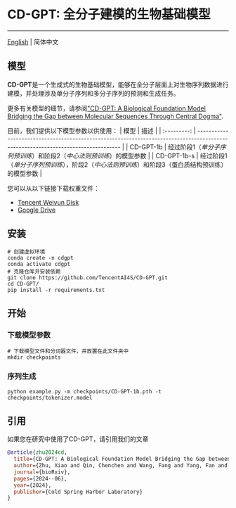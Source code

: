 # CD-GPT: 全分子建模的生物基础模型

--------------------------------------------------------------------------------
[English](./README.md) | 简体中文

## 模型

**CD-GPT**是一个生成式的生物基础模型，能够在全分子层面上对生物序列数据进行建模，并处理涉及单分子序列和多分子序列的预测和生成任务。

更多有关模型的细节，请参阅["CD-GPT: A Biological Foundation Model Bridging the Gap between Molecular Sequences Through Central Dogma"](https://www.biorxiv.org/content/10.1101/2024.06.24.600337v1.article-info).


目前，我们提供以下模型参数以供使用：
| 模型 | 描述                                                                                                                       |
| :---------: | --------------------------------------------------------------------------------------------------------------------------------- |
|  CD-GPT-1b  | 经过阶段1（_单分子序列预训练_）和阶段2（_中心法则预训练_）的模型参数                                      |
| CD-GPT-1b-s | 经过阶段1（_单分子序列预训练_），阶段2（_中心法则预训练_）和阶段3（蛋白质结构预训练）的模型参数 |

您可以从以下链接下载权重文件：
* [Tencent Weiyun Disk](https://share.weiyun.com/LpRbEEH4)
* [Google Drive](https://drive.google.com/drive/folders/1ZqelImiYMpmHhTrBGz7Tm8vFoWF32-pJ?usp=drive_link)

## 安装
```shell
# 创建虚拟环境
conda create -n cdgpt
conda activate cdgpt
# 克隆仓库并安装依赖
git clone https://github.com/TencentAI4S/CD-GPT.git
cd CD-GPT/
pip install -r requirements.txt
```

## 开始
### 下载模型参数
```shell
# 下载模型文件和分词器文件，并放置在此文件夹中
mkdir checkpoints
```
### 序列生成
```shell
python example.py -m checkpoints/CD-GPT-1b.pth -t checkpoints/tokenizer.model
```

## 引用
如果您在研究中使用了CD-GPT，请引用我们的文章

```BibTeX
@article{zhu2024cd,
  title={CD-GPT: A Biological Foundation Model Bridging the Gap between Molecular Sequences Through Central Dogma},
  author={Zhu, Xiao and Qin, Chenchen and Wang, Fang and Yang, Fan and He, Bing and Zhao, Yu and Yao, Jianhua},
  journal={bioRxiv},
  pages={2024--06},
  year={2024},
  publisher={Cold Spring Harbor Laboratory}
}
```